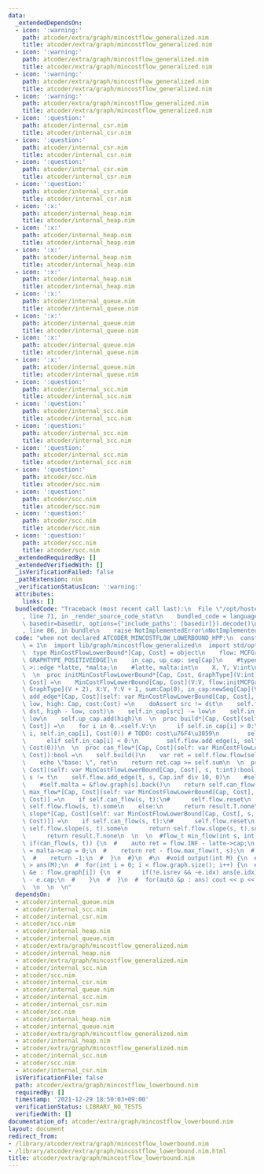 ```yaml
---
data:
  _extendedDependsOn:
  - icon: ':warning:'
    path: atcoder/extra/graph/mincostflow_generalized.nim
    title: atcoder/extra/graph/mincostflow_generalized.nim
  - icon: ':warning:'
    path: atcoder/extra/graph/mincostflow_generalized.nim
    title: atcoder/extra/graph/mincostflow_generalized.nim
  - icon: ':warning:'
    path: atcoder/extra/graph/mincostflow_generalized.nim
    title: atcoder/extra/graph/mincostflow_generalized.nim
  - icon: ':warning:'
    path: atcoder/extra/graph/mincostflow_generalized.nim
    title: atcoder/extra/graph/mincostflow_generalized.nim
  - icon: ':question:'
    path: atcoder/internal_csr.nim
    title: atcoder/internal_csr.nim
  - icon: ':question:'
    path: atcoder/internal_csr.nim
    title: atcoder/internal_csr.nim
  - icon: ':question:'
    path: atcoder/internal_csr.nim
    title: atcoder/internal_csr.nim
  - icon: ':question:'
    path: atcoder/internal_csr.nim
    title: atcoder/internal_csr.nim
  - icon: ':x:'
    path: atcoder/internal_heap.nim
    title: atcoder/internal_heap.nim
  - icon: ':x:'
    path: atcoder/internal_heap.nim
    title: atcoder/internal_heap.nim
  - icon: ':x:'
    path: atcoder/internal_heap.nim
    title: atcoder/internal_heap.nim
  - icon: ':x:'
    path: atcoder/internal_heap.nim
    title: atcoder/internal_heap.nim
  - icon: ':x:'
    path: atcoder/internal_queue.nim
    title: atcoder/internal_queue.nim
  - icon: ':x:'
    path: atcoder/internal_queue.nim
    title: atcoder/internal_queue.nim
  - icon: ':x:'
    path: atcoder/internal_queue.nim
    title: atcoder/internal_queue.nim
  - icon: ':x:'
    path: atcoder/internal_queue.nim
    title: atcoder/internal_queue.nim
  - icon: ':question:'
    path: atcoder/internal_scc.nim
    title: atcoder/internal_scc.nim
  - icon: ':question:'
    path: atcoder/internal_scc.nim
    title: atcoder/internal_scc.nim
  - icon: ':question:'
    path: atcoder/internal_scc.nim
    title: atcoder/internal_scc.nim
  - icon: ':question:'
    path: atcoder/internal_scc.nim
    title: atcoder/internal_scc.nim
  - icon: ':question:'
    path: atcoder/scc.nim
    title: atcoder/scc.nim
  - icon: ':question:'
    path: atcoder/scc.nim
    title: atcoder/scc.nim
  - icon: ':question:'
    path: atcoder/scc.nim
    title: atcoder/scc.nim
  - icon: ':question:'
    path: atcoder/scc.nim
    title: atcoder/scc.nim
  _extendedRequiredBy: []
  _extendedVerifiedWith: []
  _isVerificationFailed: false
  _pathExtension: nim
  _verificationStatusIcon: ':warning:'
  attributes:
    links: []
  bundledCode: "Traceback (most recent call last):\n  File \"/opt/hostedtoolcache/Python/3.10.6/x64/lib/python3.10/site-packages/onlinejudge_verify/documentation/build.py\"\
    , line 71, in _render_source_code_stat\n    bundled_code = language.bundle(stat.path,\
    \ basedir=basedir, options={'include_paths': [basedir]}).decode()\n  File \"/opt/hostedtoolcache/Python/3.10.6/x64/lib/python3.10/site-packages/onlinejudge_verify/languages/nim.py\"\
    , line 86, in bundle\n    raise NotImplementedError\nNotImplementedError\n"
  code: "when not declared ATCODER_MINCOSTFLOW_LOWERBOUND_HPP:\n  const ATCODER_MINCOSTFLOW_LOWERBOUND_HPP*\
    \ = 1\n  import lib/graph/mincostflow_generalized\n  import std/options\n  \n\
    \  type MinCostFlowLowerBound*[Cap, Cost] = object\n    flow: MCFGraph[Cap, Cost,\
    \ GRAPHTYPE_POSITIVEEDGE]\n    in_cap, up_cap: seq[Cap]\n    #typename F< flow_t\
    \ >::edge *latte, *malta;\n    #latte, malta:int\n    X, Y, V:int\n    sum:Cap\n\
    \  \n  proc initMinCostFlowLowerBound*[Cap, Cost, GraphType](V:int):MinCostFlowLowerBound[Cap,\
    \ Cost] =\n    MinCostFlowLowerBound[Cap, Cost](V:V, flow:initMCFGraph[Cap, Cost,\
    \ GraphType](V + 2), X:V, Y:V + 1, sum:Cap(0), in_cap:newSeq[Cap](V))\n  \n  proc\
    \ add_edge*[Cap, Cost](self: var MinCostFlowLowerBound[Cap, Cost], src, dst:int,\
    \ low, high: Cap, cost:Cost) =\n    doAssert src != dst\n    self.flow.add_edge(src,\
    \ dst, high - low, cost)\n    self.in_cap[src] -= low\n    self.in_cap[dst] +=\
    \ low\n    self.up_cap.add(high)\n  \n  proc build*[Cap, Cost](self: var MinCostFlowLowerBound[Cap,\
    \ Cost]) =\n    for i in 0..<self.V:\n      if self.in_cap[i] > 0:\n        self.flow.add_edge(self.X,\
    \ i, self.in_cap[i], Cost(0)) # TODO: cost\u76F4\u3059\n        self.sum += self.in_cap[i]\n\
    \      elif self.in_cap[i] < 0:\n        self.flow.add_edge(i, self.Y, -self.in_cap[i],\
    \ Cost(0))\n  \n  proc can_flow*[Cap, Cost](self: var MinCostFlowLowerBound[Cap,\
    \ Cost]):bool =\n    self.build()\n    var ret = self.flow.flow(self.X, self.Y)\n\
    \    echo \"base: \", ret\n    return ret.cap >= self.sum\n  \n  proc can_flow*[Cap,\
    \ Cost](self: var MinCostFlowLowerBound[Cap, Cost], s, t:int):bool =\n    assert\
    \ s != t\n    self.flow.add_edge(t, s, Cap.inf div 10, 0)\n    #self.latte = &flow.graph[t].back()\n\
    \    #self.malta = &flow.graph[s].back()\n    return self.can_flow()\n  \n  proc\
    \ max_flow*[Cap, Cost](self: var MinCostFlowLowerBound[Cap, Cost], s, t:int):Option[(Cap,\
    \ Cost)] =\n    if self.can_flow(s, t):\n#      self.flow.reset\n      return\
    \ self.flow.flow(s, t).some\n    else:\n      return result.T.none\n  \n  proc\
    \ slope*[Cap, Cost](self: var MinCostFlowLowerBound[Cap, Cost], s, t:int):Option[seq[(Cap,\
    \ Cost)]] =\n    if self.can_flow(s, t):\n#      self.flow.reset\n  #    return\
    \ self.flow.slope(s, t).some\n      return self.flow.slope(s, t).some\n    else:\n\
    \      return result.T.none\n  \n  \n  #flow_t min_flow(int s, int t) {\n  # \
    \ if(can_flow(s, t)) {\n  #    auto ret = flow.INF - latte->cap;\n  #    latte->cap\
    \ = malta->cap = 0;\n  #    return ret - flow.max_flow(t, s);\n  #  } else {\n\
    \  #    return -1;\n  #  }\n  #}\n  #\n  #void output(int M) {\n  #  vector< flow_t\
    \ > ans(M);\n  #  for(int i = 0; i < flow.graph.size(); i++) {\n  #    for(auto\
    \ &e : flow.graph[i]) {\n  #      if(!e.isrev && ~e.idx) ans[e.idx] = up[e.idx]\
    \ - e.cap;\n  #    }\n  #  }\n  #  for(auto &p : ans) cout << p << endl;\n  #}\n\
    \  \n  \n  \n"
  dependsOn:
  - atcoder/internal_queue.nim
  - atcoder/internal_scc.nim
  - atcoder/internal_csr.nim
  - atcoder/scc.nim
  - atcoder/internal_heap.nim
  - atcoder/internal_queue.nim
  - atcoder/extra/graph/mincostflow_generalized.nim
  - atcoder/internal_heap.nim
  - atcoder/extra/graph/mincostflow_generalized.nim
  - atcoder/internal_scc.nim
  - atcoder/scc.nim
  - atcoder/internal_csr.nim
  - atcoder/internal_queue.nim
  - atcoder/internal_scc.nim
  - atcoder/internal_csr.nim
  - atcoder/scc.nim
  - atcoder/internal_heap.nim
  - atcoder/internal_queue.nim
  - atcoder/extra/graph/mincostflow_generalized.nim
  - atcoder/internal_heap.nim
  - atcoder/extra/graph/mincostflow_generalized.nim
  - atcoder/internal_scc.nim
  - atcoder/scc.nim
  - atcoder/internal_csr.nim
  isVerificationFile: false
  path: atcoder/extra/graph/mincostflow_lowerbound.nim
  requiredBy: []
  timestamp: '2021-12-29 18:50:03+09:00'
  verificationStatus: LIBRARY_NO_TESTS
  verifiedWith: []
documentation_of: atcoder/extra/graph/mincostflow_lowerbound.nim
layout: document
redirect_from:
- /library/atcoder/extra/graph/mincostflow_lowerbound.nim
- /library/atcoder/extra/graph/mincostflow_lowerbound.nim.html
title: atcoder/extra/graph/mincostflow_lowerbound.nim
---
```

